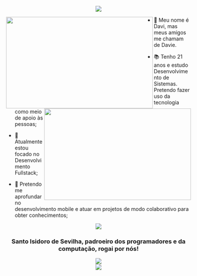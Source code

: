 <p align="center">
    <a>
    <img align="center" src="https://readme-typing-svg.herokuapp.com/?lines=Bem%20vindo!+%F0%9F%A7%90;Meu+nome+%C3%A9+Davi+Batista.;Confira+meus+projetos!&center=true&size=28">
  </a>
  
</p>
<div>
  <img src="https://github-readme-stats.vercel.app/api?username=daviebatista&show_icons=true&theme=bear&include_all_commits=true&count_private=true" align="left" width="400" height="250">
  <img src="https://github-readme-stats.vercel.app/api/top-langs/?username=daviebatista&layout=compact&langs_count=4&theme=midnight-purple" align="right" width="400" height="250">

  * 👋 Meu nome é Davi, mas meus amigos me chamam de Davie. 

  * 📚 Tenho 21 anos e estudo Desenvolvimento de Sistemas. Pretendo fazer uso da tecnologia como meio de apoio às pessoas;

  * 📍 Atualmente estou focado no Desenvolvimento Fullstack;

  * 📱 Pretendo me aprofundar no desenvolvimento mobile e atuar em projetos de modo colaborativo para obter conhecimentos;
</div>

<div align="center">
    <img src="https://user-images.githubusercontent.com/91736880/233788408-0970dc17-5ac5-4d73-8069-48a125ddfb3f.png"  align="center">
  <h3 align="center">Santo Isidoro de Sevilha, padroeiro dos programadores e da computação, rogai por nós!</h3>
  <img src="https://user-images.githubusercontent.com/91736880/228610548-96679501-92a2-4b6b-8bf5-91d27ffc7628.png"  align="center">
  <br>
  <img src="https://komarev.com/ghpvc/?username=daviebatista"  align="center">
</div>
